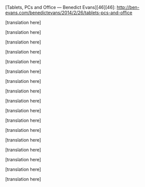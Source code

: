 [Tablets, PCs and Office — Benedict Evans][46][46]: http://ben-evans.com/benedictevans/2014/2/26/tablets-pcs-and-office

<!--original
[Tablets, PCs and Office](/benedictevans/2014/2/26/tablets-pcs-and-office) 
==========================================================================
-->

[translation here]

<!--original
[February 26,
2014](/benedictevans/2014/2/26/tablets-pcs-and-office "Permalink")
-->

<!--original
The whole ‘tablets and PCs’ discussion today reminds me a great deal of
similar conversations we used to have a decade ago about ‘laptop or
desktop’. 
-->

[translation here]

<!--original
That is, someone would ask a vaguely technical friend whether they
should buy a laptop or a desktop. And the answer would be “well, how
much money do you have and what do you want to do with it?” Laptops were
portable but had smaller screens, less power and were more expensive.
Which trade-off depended on how you planned to use it. 
-->

[translation here]

<!--original
Over time that break point shifted: laptops got less expensive and much
more powerful - today there are very few tasks that need the power a
desktop can give, but the screen size point remains (though of course
external screens are cheap). And so laptops grew to roughly half the PC
market by volume. The desktop market didn’t go away - mostly for screen
size or cost reasons (if you’re outfitting an office of 10k people, none
of whom take their work out of the office, why buy laptops?)
-->

[translation here]

<!--original
Much the same analysis applies to tablets today - "what are you going to
do with it?" Are you going to do sophisticated, complex, multi-app
computing? Lots of keyboard work and detailed manipulation that a mouse
is better for? Apps that are only ON a PC? Then get one (whether desktop
or laptop). Mostly web, email, games, video, social networks and you’re
walking around all the time? A tablet might suit you very well. You
probably have a PC too - there’s very little actual substitution right
now, but there is an impact on the PC replacement cycle (as well  as
expanding the pie massively, especially in emerging markets, which is
another conversation). 
-->

[translation here]

<!--original
And of course this break point will move as well, just as the
laptop/desktop break point did - tablets will get faster and more
sophisticated and capable of substituting more tasks. And so we should
expect to see tablets taking a growing chunk out of the PC market.
-->

[translation here]

<!--original
(The other way to slice this is that the PC market is split very roughly
half and half between consumer and corporate - corporate boxes will
remain longer than consumer PCs, but there’ll be erosion in both.)
-->

[translation here]

<!--original
Another very important lens to look at this through, though, is
Microsoft Office. Office is extremely good (tautologically) at the
things it’s good at - there is no credible alternative to Excel for
making large financial models and no credible alternative to Powerpoint
for making 150-page pitch books, for example. Free alternatives nibble
around the edges, and specialised use cases such as statistics have been
carved out long ago, but the real threats come from use cases where you
shouldn’t really be using Office at all. 
-->

[translation here]

<!--original
This ‘shouldn’t use’ comes from both above and below. Someone said to me
on Twitter (I now can’t find who) that their consulting business spent
half its time telling people to stop using Excel and use a database and
the other half telling people to to stop using a database and use Excel.
That is, Excel is used as a business information system in a huge number
of companies. It’s a powerful and flexible IDE on its own terms, and
this is sometimes a good use, but it often isn’t, and specialized SAAS
services will probably carve out an increasing number of these use
cases. When I worked at Orange there was a multi-megabyte Excel file on
the network drive called, I believe, ‘sum\_of\_x.xls’ containing complex
macros and every major operating metric for the entire company, there
for anyone who needed to analyze high-level data. That should probably
not, really, be in Excel today. 
-->

[translation here]

<!--original
The same applies to Powerpoint - it’s a very good tool for that 150
slide deck, but what if you’re making a 10-slide deck each week that
consists entirely of operating metrics pulled out of a back-end system,
manipulated in Excel and pasted into slides, plus commentary, that are
emailed to 25 people? Shouldn’t that change from a 2 hour task to a SAAS
dashboard and a 30-second task? And would it still need a mouse and
keyboard?
-->

[translation here]

<!--original
(This point also bears on the future of email itself, but that's another
topic.)
-->

[translation here]

<!--original
This carving out comes from below, too. One of these is the Google Docs
story, about there can be much debate, but to me the interesting
challenge is embodied by this screenshot - the ‘new file’ menu in
Excel. 
-->

[translation here]

<!--original
![Screen Shot 2014-02-27 at 3.02.23
AM.png](http://static.squarespace.com/static/50363cf324ac8e905e7df861/t/530e9d28e4b0fe3537f03c3e/1393466666311/Screen%20Shot%202014-02-27%20at%203.02.23%20AM.png)
-->

[translation here]

<!--original
How many of these are actually smartphone or tablet apps providing
custom lists or databases? Or [Mint](https://www.mint.com) (another
SAAS)? How many presentation templates might also be something like
[Storehouse](https://www.storehouse.co)?
-->

[translation here]

<!--original
This is, of course, all about unbundling and specialisation. Office apps
(generically) are very broad and deep and general purpose. Critics tend
to focus on the depth and talk about how few people need all those
features, but miss the breadth - of how many things a general purpose
‘table’ app or ‘make pages’ app can be used for (including what look to
technical people like misuses - the classic example being the person who
pastes a screenshot into a Word document and emails that). I'd suggest
that a meaningful proportion of Excel use doesn't involve formulas, for
example, just lists and tables and page layout - IDE as DTP. New routes
to market and new interaction models provide new ways to challenge that
hegemonic interaction model, just as smartphones allow the unbundling of
Facebook's interaction models - SAAS changes Office and so do app
stores. 
-->

[translation here]

<!--original
This brings us back to the mouse and keyboard that you ‘need for real
work’, as the phrase goes. Yes, you really do need them to make a
financial model. And you need them to make an operating metrics summary
- in Excel and Powerpoint. But is that, really, what you need to be
doing to achieve the underlying business purpose? Very few people's job
is literally 'make Excel files'. And what if you spend the other 90% of
your time on the road meeting clients and replying to emails? Do you
need a laptop, or a tablet? Do you need a tablet as well as a
smartphone? Or a laptop, or phablet? Or both?
-->

[translation here]

<!--original
Well, what do you want do with it? it’s all just glass - the only real
different is the size and the input mechanism that suits your task. 
-->

[translation here]
